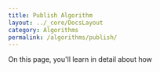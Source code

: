 ```yaml
---
title: Publish Algorithm
layout: ../_core/DocsLayout
category: Algorithms
permalink: /algorithms/publish/
---
```


On this page, you'll learn in detail about how 

